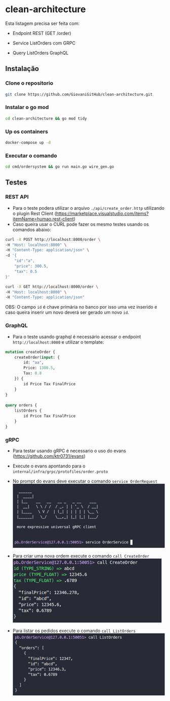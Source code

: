 # clean-architecture
Esta listagem precisa ser feita com:

- Endpoint REST (GET /order)

- Service ListOrders com GRPC

- Query ListOrders GraphQL

## Instalação
### Clone o repositorio
```bash
git clone https://github.com/GiovaniGitHub/clean-architecture.git 
```
### Instalar o go mod
```bash
cd clean-architecture && go mod tidy
```

### Up os containers
```bash
docker-compose up -d
```
### Executar o comando
```bash
cd cmd/ordersystem && go run main.go wire_gen.go
```

## Testes
### REST API
- Para o teste podera utilizar o arquivo `./api/create_order.http` utilizando o plugin Rest Client (https://marketplace.visualstudio.com/items?itemName=humao.rest-client)
- Caso queira usar o CURL pode fazer os mesmo testes usando os comandos abaixo:
```bash
curl -X POST http://localhost:8000/order \
-H "Host: localhost:8000" \
-H "Content-Type: application/json" \
-d '{
    "id":"a",
    "price": 300.5,
    "tax": 0.5
}'
```
```bash
curl -X GET http://localhost:8000/order \
-H "Host: localhost:8000" \
-H "Content-Type: application/json"
```

OBS: O campo `id` é chave primária no banco por isso uma vez inserido e caso queira inserir um novo deverá ser gerado um novo `id`.

### GraphQL
- Para o teste usando graphql é necessário acessar o endpoint `http://localhost:8080` e utilizar o template:
```graphql
mutation createOrder {
    createOrder(input: {
        id: "aa",
        Price: 1300.5,
        Tax: 0.8
    }) {
        id Price Tax FinalPrice
    }
}

query orders {
    listOrders {
        id Price Tax FinalPrice
    }
}
```
### gRPC
- Para testar usando gRPC é necessario o uso do evans (https://github.com/ktr0731/evans)

- Execute o evans apontando para o `internal/infra/grpc/protofiles/order.proto`
- No prompt do evans deve executar o comando `service OrderRequest`
![service OrderRequest](./.static/images/evans1.png)

- Para criar uma nova ordem execute o comando `call CreateOrder`
![service CreateOrder](./.static/images/evans2.png)

- Para listar os pedidos execute o comando `call ListOrders`
![service ListOrders](./.static/images/evans3.png)
